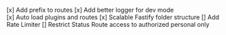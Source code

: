 [x] Add prefix to routes
[x] Add better logger for dev mode    
[x] Auto load plugins and routes
[x] Scalable Fastify folder structure
[] Add Rate Limiter
[] Restrict Status Route access to authorized personal only